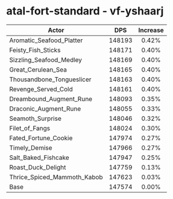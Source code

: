 # atal-fort-standard - vf-yshaarj
| Actor | DPS | Increase |
|---|:---:|:---:|
|Aromatic_Seafood_Platter|148193|0.42%|
|Feisty_Fish_Sticks|148171|0.40%|
|Sizzling_Seafood_Medley|148169|0.40%|
|Great_Cerulean_Sea|148165|0.40%|
|Thousandbone_Tongueslicer|148163|0.40%|
|Revenge_Served_Cold|148161|0.40%|
|Dreambound_Augment_Rune|148093|0.35%|
|Draconic_Augment_Rune|148055|0.33%|
|Seamoth_Surprise|148046|0.32%|
|Filet_of_Fangs|148024|0.30%|
|Fated_Fortune_Cookie|147974|0.27%|
|Timely_Demise|147966|0.27%|
|Salt_Baked_Fishcake|147947|0.25%|
|Roast_Duck_Delight|147759|0.13%|
|Thrice_Spiced_Mammoth_Kabob|147623|0.03%|
|Base|147574|0.00%|
